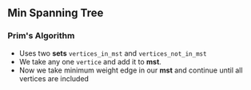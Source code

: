 
## Min Spanning Tree

### Prim's Algorithm
- Uses two **sets** `vertices_in_mst` and `vertices_not_in_mst`
- We take any one `vertice` and add it to **mst**.
- Now we take minimum weight edge in our **mst** and continue until all vertices are included 